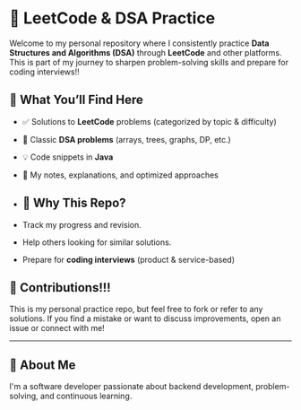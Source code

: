 # 📘 LeetCode & DSA Practice

Welcome to my personal repository where I consistently practice **Data Structures and Algorithms (DSA)** through **LeetCode** and other platforms. This is part of my journey to sharpen problem-solving skills and prepare for coding interviews!!

## 📌 What You’ll Find Here

- ✅ Solutions to **LeetCode** problems (categorized by topic & difficulty)
- 🚀 Classic **DSA problems** (arrays, trees, graphs, DP, etc.)
- 💡 Code snippets in **Java**
- 📒 My notes, explanations, and optimized approaches

- ## 🧠 Why This Repo?

- Track my progress and revision.
- Help others looking for similar solutions.
- Prepare for **coding interviews** (product & service-based)

## 🤝 Contributions!!!

This is my personal practice repo, but feel free to fork or refer to any solutions. If you find a mistake or want to discuss improvements, open an issue or connect with me!

---

## 🧍 About Me

I'm a software developer passionate about backend development, problem-solving, and continuous learning.
